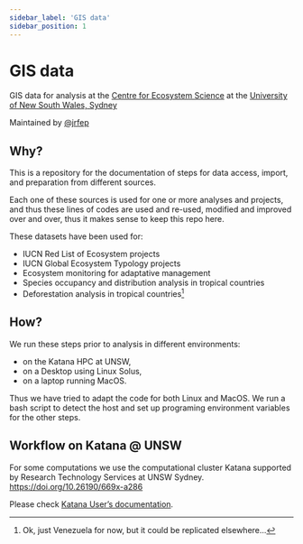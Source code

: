 ```yaml
---
sidebar_label: 'GIS data'
sidebar_position: 1
---
```


# GIS data

GIS data for analysis at the [Centre for Ecosystem Science](https://www.unsw.edu.au/research/ecosystem) at the [University of New South Wales, Sydney](https://www.unsw.edu.au/)

Maintained by [@jrfep](https://github.com/jrfep)

## Why?

This is a repository for the documentation of steps for data access, import, and preparation from different sources.

Each one of these sources is used for one or more analyses and projects, and thus these lines of codes are used and re-used, modified and improved over and over, thus it makes sense to keep this repo here. 

These datasets have been used for:

- IUCN Red List of Ecosystem projects
- IUCN Global Ecosystem Typology projects
- Ecosystem monitoring for adaptative management
- Species occupancy and distribution analysis in tropical countries
- Deforestation analysis in tropical countries[^1]


## How?

We run these steps prior to analysis in different environments:

- on the Katana HPC at UNSW, 
- on a Desktop using Linux Solus,
- on a laptop running MacOS. 

Thus we have tried to adapt the code for both Linux and MacOS. We run a bash script to detect the host and set up programing environment variables for the other steps. 

## Workflow on Katana @ UNSW

For some computations we use the computational cluster Katana supported by Research Technology Services at UNSW Sydney. https://doi.org/10.26190/669x-a286

Please check [Katana User’s documentation](https://unsw-restech.github.io/index.html).

[^1]: Ok, just Venezuela for now, but it could be replicated elsewhere...

